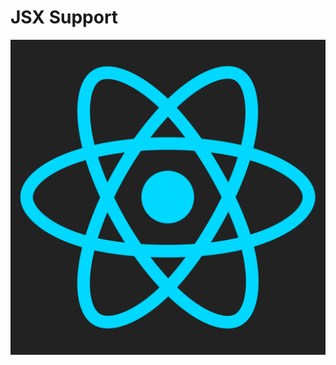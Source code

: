 <!-- .slide: data-background="url('resources/typescript-blueprint.svg') no-repeat #03324C bottom"-->

# JSX Support

![react-logo](resources/react-logo.svg) <!-- .element class="small-logo" -->
